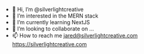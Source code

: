 - 👋 Hi, I’m @silverlightcreative
- 👀 I’m interested in the MERN stack
- 🌱 I’m currently learning NextJS
- 💞️ I’m looking to collaborate on ...
- 📫 How to reach me jared@silverlightcreative.com https://silverlightcreative.com

<!---
silverlightcreative/silverlightcreative is a ✨ special ✨ repository because its `README.md` (this file) appears on your GitHub profile.
You can click the Preview link to take a look at your changes.
--->

